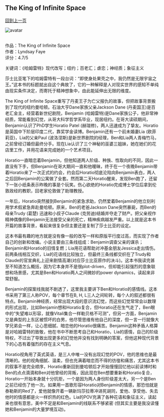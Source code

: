 ## The King of Infinite Space
[回到上一页](https://boheme13.github.io/Reviews/)  &nbsp;&nbsp;

![avatar](https://images.squarespace-cdn.com/content/v1/553543bbe4b038e4672f2ed2/642f3338-d57b-4ac9-9e23-760392050fd1/TheKingofInfiniteSpace_CoverBanners_v6_+Facebook.jpg)
<br>
<br>

作品：The King of Infinite Space<br>
作者：Lyndsay Faye<br>
评分：4.7/5<br>

关键词：《哈姆雷特》现代改写；纽约；百老汇；虐恋；神经质；象征主义

莎士比亚笔下的哈姆雷特有一段台词：“即使身处果壳之中，我仍然是无限宇宙之王。”这本书的标题就出自这个典故了，它的一种解释是人对现实世界的感知不单纯由现实条件决定，而寄托于精神想象中，由此能延伸出无限的维度。

The King of Infinite Space重写了丹麦王子为亡父报仇的故事，但把故事背景搬到了现代的纽约曼哈顿。石油大亨Dane家族父亲Jackson Dane (丹麦国王)是百老汇金主，经营着新世纪剧院，Benjamin (哈姆雷特)是Dane家族公子，他非常神经质，常能看到幻觉，从哥大科学哲学系毕业，现居纽约。在哥大读硕期间，Benjamin认识了PhD学生Horatio Patel (赫瑞修)，两人迅速成为了挚友。Horatio是英国中下阶层印度二代，靠奖学金读博。Benjamin还有一个前未婚妻Lia (欧菲莉亚)，Lia的父亲Paul (波洛涅斯)是新世界剧院的经理，Ben和Lia两人青梅竹马，之前曾经订婚但最终分手。现在Lia认识了三个神秘的巫婆三姐妹，她在她们的花店里工作，并用花语来完成她的一个艺术项目。

Horatio一直暗恋着Benjamin，但他知道两人阶级、种族、性取向的不同，因此一直没有下手，但Benjamin在哥大期间一直和他暧昧，终于在一个夜晚Benjamin带着Horatio来了一次正式的约会，约会后Horatio彻底沦陷向Benjamin表白，两人之后回Benjamin的公寓做了全套。然而第二天Horatio醒来，发现Ben跑了，还留下一张小纸条表示昨晚的事是个玩笑。伤心欲绝的Horatio完成博士学位后拿到伦敦政经的教职，回老家伦敦做了助理教授。

一年后，Horatio突然接到Benjamin的紧急求助，仍然爱着Benjamin的他立刻利用学术假紧急奔赴曼哈顿。原来，Ben的老爸Jackson Dane突然暴毙，而Ben的母亲Trudy (葛楚) 迅速和小叔子Claude (克劳迪)结婚并夺走了财产。把父亲视作精神偶像的Benjamin无法接受父亲的死亡，精神疾病越发严重。以上就是这本书开篇的故事背景，看起来很复杂但主要还是复制了莎士比亚的设定。

这本书最有趣的地方就是没有像一般的改写一样和原版平行度过高，而实现了作者自己的创新和改编。小说主要由三条线组成：Benjamin调查父亲的谋杀；Benjamin和Horatio的旧情复燃；Lia用花语帮助对冲基金朋友Jessica走出情伤。前两条线相互交织，Lia的花语线比较独立，但最终三条线都交织在了Trudy和Claude的官宣典礼上迎来剧情高潮(对应莎士比亚原作的决斗)。这本书我读完甚至不知道怎么概括，因为它本身并不是很plot-driven，但却能引起强烈的意象联想和场景感，尤其是Ben和Horatio两人之间微妙的power dynamics，读起来非常舒服。

Benjamin的探案线我就不剧透了，这里我主要讲下Ben和Horatio的感情线。这本书采用了第三人称POV，每个章节在B, H, L三人之间轮转，每个人的叙述都很有特点。Benjamin神经质，经常出现大段的意识流幻觉，而这些幻觉常常会以数理的形式出现，比如Benjamin想和Horatio复合，但Horatio还在生气走了，Ben眼中的“失望难以形容，就像Vitali集合一样勒贝格不可测”，但另一方面，Benjamin又是典型的上东区被惯坏的白男，他尽管思维有他自己的深度，但一言一行就像大学兄弟会一样，让心思细腻、暗恋他的Horatio很痛苦。Benjamin这种矛盾人格算是对哈姆雷特的致敬，他在书中不断思考自己和Horatio，Lia的感情，自己的阶级特权，不过出了导致出现更多的幻觉他并没有找到明确的答案，但他这种现代背景下的心态有着强烈的存在主义气息。

Horatio视角用了英式英语，是三人中唯一没有出现幻觉的POV，他的思维也是最清晰的。他的视角细腻、温柔，但也充满着暗恋而不得的彷徨和痛苦，尤其这本书的叙事不是完全顺序，Horatio重新回到曼哈顿后才开始慢慢回忆他以前读博时和Ben的点点滴滴和Ben对他曾经的背叛，因此现在Ben想要重新和Horatio复合，Horatio一开始本身就十分抗拒，一个是因为两人身份阶级差太大，另一个是Ben之前已经伤了他一次。如果用一首歌形容Horatio对Benjamin的情感，那恐怕就是泰勒斯的Red了，爱他就像开着一辆新玛莎拉蒂冲进死胡同，爱他、享受他、失去他时的情感都是火一样炽热的红色。Lia的POV充满了各种花语和象征主义，读起来也很有意思，美中不足是和Benjamin的线联系不够紧密 (但其实主要是我没读懂她和Benjamin的大量梦境互动)。